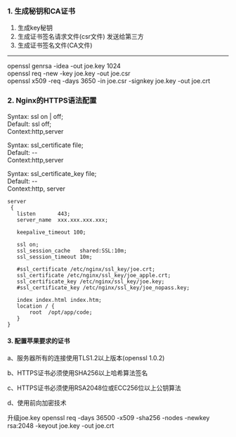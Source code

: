 ### 1. 生成秘钥和CA证书
1. 生成key秘钥
2. 生成证书签名请求文件(csr文件) 发送给第三方
3. 生成证书签名文件(CA文件)

----
openssl genrsa -idea -out joe.key 1024  
openssl req -new -key joe.key -out joe.csr  
openssl x509 -req -days 3650 -in joe.csr -signkey joe.key -out joe.crt

### 2. Nginx的HTTPS语法配置

Syntax: ssl on | off;  
Default: ssl off;  
Context:http,server  

Syntax: ssl_certificate file;  
Default: --  
Context:http,server  

Syntax: ssl_certificate_key file;  
Default: --  
Context:http, server  
```
server
 {
   listen       443;
   server_name  xxx.xxx.xxx.xxx;

   keepalive_timeout 100;

   ssl on;
   ssl_session_cache   shared:SSL:10m;
   ssl_session_timeout 10m;

   #ssl_certificate /etc/nginx/ssl_key/joe.crt;
   ssl_certificate /etc/nginx/ssl_key/joe_apple.crt;
   ssl_certificate_key /etc/nginx/ssl_key/joe.key;
   #ssl_certificate_key /etc/nginx/ssl_key/joe_nopass.key;

   index index.html index.htm;
   location / {
       root  /opt/app/code;
   }
}
```

#### 3. 配置苹果要求的证书
a、服务器所有的连接使用TLS1.2以上版本(openssl 1.0.2)

b、HTTPS证书必须使用SHA256以上哈希算法签名

c、HTTPS证书必须使用RSA2048位或ECC256位以上公钥算法

d、使用前向加密技术

升级joe.key
openssl req -days 36500 -x509 -sha256 -nodes -newkey rsa:2048 -keyout joe.key -out joe.crt
